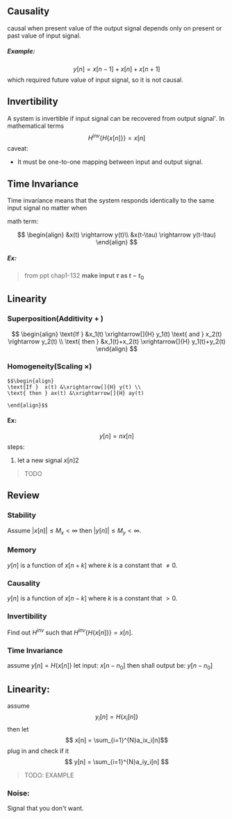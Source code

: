 ## Causality
causal when present value of the output signal depends only on present or past value of input signal.

##### Example:
$$ y[n]=x[n-1]+x[n]+x[n+1] $$
which required future value of input signal, so it is not causal.

## Invertibility
A system is invertible if input signal can be recovered from output signal'.
In mathematical terms $$
H^{inv}\{H\{x[n]\}\}=x[n]
$$
caveat:
- It must be one-to-one mapping between input and output signal.

## Time Invariance
Time invariance means that the system responds identically to the same input signal no matter when

math term: 

$$ \begin{align}
&x(t) \rightarrow y(t)\\ 
&x(t-\tau) \rightarrow y(t-\tau)
\end{align}
$$
##### Ex:
>from ppt chap1-132
>**make input $\tau$ as $t-t_0$**

## Linearity
### Superposition(Additivity $+$ )
$$ \begin{align}
\text{If  }  &x_1(t) \xrightarrow[]{H} y_1(t) \text{ and } x_2(t) \rightarrow y_2(t) \\
\text{ then } &x_1(t)+x_2(t) \xrightarrow[]{H} y_1(t)+y_2(t)
\end{align}
$$

### Homogeneity(Scaling $\times$)
	$$\begin{align}
	\text{If }  x(t) &\xrightarrow[]{H} y(t) \\
	\text{ then } ax(t) &\xrightarrow[]{H} ay(t)
	
	\end{align}$$
	
#### Ex: 

$$ y[n]=nx[n] $$
steps: 
1. let a new signal $x[n]2$
> TODO

## Review 
### Stability
Assume $|x[n]| \leq M_x \lt \infty$ then $|y[n]| \leq M_y \lt \infty$.

### Memory
$y[n]$ is a function of $x[n+k]$ where $k$ is a constant that $\neq 0$.

### Causality
$y[n]$ is a function of $x[n-k]$ where $k$ is a constant that $\gt 0$.

### Invertibility
Find out $H^{inv}$ such that $H^{inv}\{H\{x[n]\}\}=x[n]$.

### Time Invariance
assume $y[n] = H\{x[n]\}$
let input: $x[n-n_0]$ then shall output be: $y[n-n_0]$

## Linearity: 
assume $$
y_i[n]=H\{x_i[n]\}
$$
then let 
$$
x[n] = \sum_{i=1}^{N}a_ix_i[n]$$
plug in and check if it 
$$
y[n] = \sum_{i=1}^{N}a_iy_i[n]
$$
> TODO: EXAMPLE
### Noise:
Signal that you don't want.















